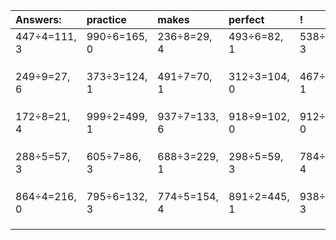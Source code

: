 | Answers: | practice | makes | perfect | ! |
| :--- | :--- | :--- | :--- | :--- |
| 447÷4=111, 3 | 990÷6=165, 0 | 236÷8=29, 4 | 493÷6=82, 1 | 538÷5=107, 3 | 
|   |   |   |   |   | 
|   |   |   |   |   | 
|   |   |   |   |   | 
| 249÷9=27, 6 | 373÷3=124, 1 | 491÷7=70, 1 | 312÷3=104, 0 | 467÷2=233, 1 | 
|   |   |   |   |   | 
|   |   |   |   |   | 
|   |   |   |   |   | 
| 172÷8=21, 4 | 999÷2=499, 1 | 937÷7=133, 6 | 918÷9=102, 0 | 912÷3=304, 0 | 
|   |   |   |   |   | 
|   |   |   |   |   | 
|   |   |   |   |   | 
| 288÷5=57, 3 | 605÷7=86, 3 | 688÷3=229, 1 | 298÷5=59, 3 | 784÷5=156, 4 | 
|   |   |   |   |   | 
|   |   |   |   |   | 
|   |   |   |   |   | 
| 864÷4=216, 0 | 795÷6=132, 3 | 774÷5=154, 4 | 891÷2=445, 1 | 938÷5=187, 3 | 
|   |   |   |   |   | 
|   |   |   |   |   | 
|   |   |   |   |   | 
